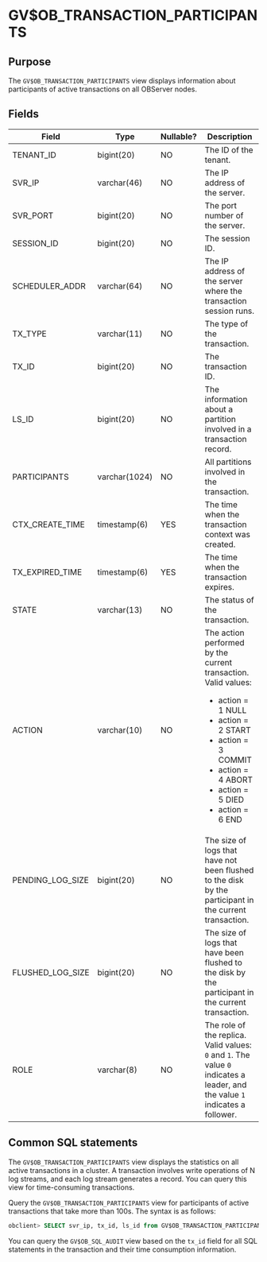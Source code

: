 # GV$OB_TRANSACTION_PARTICIPANTS

## Purpose

The `GV$OB_TRANSACTION_PARTICIPANTS` view displays information about participants of active transactions on all OBServer nodes.


## Fields

| Field | Type | Nullable? | Description |
|-------------------------|---------------|------------|-----------------|
| TENANT_ID | bigint(20) | NO | The ID of the tenant. |
| SVR_IP | varchar(46) | NO | The IP address of the server. |
| SVR_PORT | bigint(20) | NO | The port number of the server. |
| SESSION_ID | bigint(20) | NO | The session ID. |
| SCHEDULER_ADDR | varchar(64) | NO | The IP address of the server where the transaction session runs. |
| TX_TYPE | varchar(11) | NO | The type of the transaction. |
| TX_ID | bigint(20) | NO | The transaction ID. |
| LS_ID | bigint(20) | NO | The information about a partition involved in a transaction record. |
| PARTICIPANTS | varchar(1024) | NO | All partitions involved in the transaction. |
| CTX_CREATE_TIME | timestamp(6) | YES | The time when the transaction context was created. |
| TX_EXPIRED_TIME | timestamp(6) | YES | The time when the transaction expires. |
| STATE | varchar(13) | NO | The status of the transaction. |
| ACTION | varchar(10) | NO | The action performed by the current transaction. Valid values:<ul><li>action = 1 NULL</li><li> action = 2 START </li><li>action = 3 COMMIT </li><li>action = 4 ABORT </li><li>action = 5 DIED</li><li> action = 6 END</li><ul> |
| PENDING_LOG_SIZE | bigint(20) | NO | The size of logs that have not been flushed to the disk by the participant in the current transaction. |
| FLUSHED_LOG_SIZE | bigint(20) | NO | The size of logs that have been flushed to the disk by the participant in the current transaction. |
| ROLE | varchar(8) | NO | The role of the replica. Valid values: `0` and `1`. The value `0` indicates a leader, and the value `1` indicates a follower.  |

## Common SQL statements

The `GV$OB_TRANSACTION_PARTICIPANTS` view displays the statistics on all active transactions in a cluster. A transaction involves write operations of N log streams, and each log stream generates a record. You can query this view for time-consuming transactions.

Query the `GV$OB_TRANSACTION_PARTICIPANTS` view for participants of active transactions that take more than 100s. The syntax is as follows:

```sql
obclient> SELECT svr_ip, tx_id, ls_id from GV$OB_TRANSACTION_PARTICIPANTS where tenant_id = xxx and ctx_create_time < date_sub(now(), INTERVAL 100 SECOND);
```

You can query the `GV$OB_SQL_AUDIT` view based on the `tx_id` field for all SQL statements in the transaction and their time consumption information.
